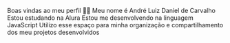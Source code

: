 Boas vindas ao meu perfil 💙💙
Meu nome é André Luiz Daniel de Carvalho
Estou estudando na Alura
Estou me desenvolvendo na linguagem JavaScript
Utilizo esse espaço para minha organização e compartilhamento dos meu projetos desenvolvidos
